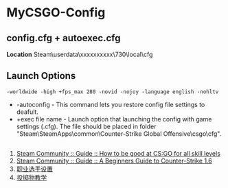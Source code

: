 # MyCSGO-Config
## config.cfg + autoexec.cfg

**Location** Steam\userdata\xxxxxxxxxx\730\local\cfg

## Launch Options
```
-worldwide -high +fps_max 280 -novid -nojoy -language english -nohltv 
```

- -autoconfig - This command lets you restore config file settings to deafult.
- +exec file name - Launch option that launching the config with game settings (.cfg). The file should be placed in folder "Steam\SteamApps\common\Counter-Strike Global Offensive\csgo\cfg".


## 
1. [Steam Community :: Guide :: How to be good at CS:GO for all skill levels](https://steamcommunity.com/sharedfiles/filedetails/?id=121447468)
2. [Steam Community :: Guide :: A Beginners Guide to Counter-Strike 1.6](https://steamcommunity.com/sharedfiles/filedetails/?id=186125396)
3. [职业选手设置](https://prosettings.net/cs-go-pro-settings-gear-list/)
4. [投掷物教学](https://lkcsgo.com/)
